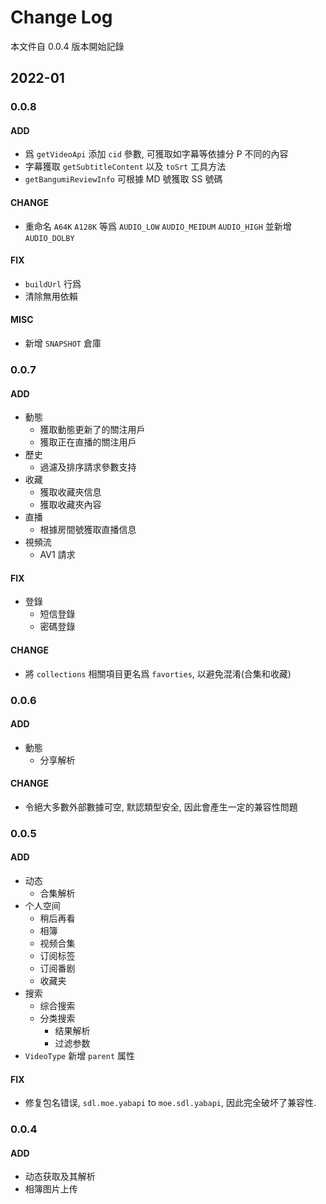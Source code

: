 # Change Log

本文件自 0.0.4 版本開始記錄

## 2022-01

### 0.0.8

#### ADD

- 爲 `getVideoApi` 添加 `cid` 參數, 可獲取如字幕等依據分 P 不同的內容
- 字幕獲取 `getSubtitleContent` 以及 `toSrt` 工具方法
- `getBangumiReviewInfo` 可根據 MD 號獲取 SS 號碼

#### CHANGE

- 重命名 `A64K` `A128K` 等爲 `AUDIO_LOW` `AUDIO_MEIDUM` `AUDIO_HIGH` 並新增 `AUDIO_DOLBY` 

#### FIX

- `buildUrl` 行爲
- 清除無用依賴

#### MISC

- 新增 `SNAPSHOT` 倉庫

### 0.0.7

#### ADD

- 動態
    - 獲取動態更新了的關注用戶
    - 獲取正在直播的關注用戶
- 歷史
    - 過濾及排序請求參數支持
- 收藏
    - 獲取收藏夾信息
    - 獲取收藏夾內容
- 直播
    - 根據房間號獲取直播信息
- 視頻流
    - AV1 請求

#### FIX

- 登錄
    - 短信登錄
    - 密碼登錄

#### CHANGE

- 將 `collections` 相關項目更名爲 `favorties`, 以避免混淆(合集和收藏)

### 0.0.6

#### ADD

- 動態
    - 分享解析

#### CHANGE

- 令絕大多數外部數據可空, 默認類型安全, 因此會產生一定的兼容性問題

### 0.0.5

#### ADD

- 动态
    - 合集解析
- 个人空间
    - 稍后再看
    - 相簿
    - 视频合集
    - 订阅标签
    - 订阅番剧
    - 收藏夹
- 搜索
    - 综合搜索
    - 分类搜索
        - 结果解析
        - 过滤参数
- `VideoType` 新增 `parent` 属性

#### FIX

- 修复包名错误, `sdl.moe.yabapi` to `moe.sdl.yabapi`, 因此完全破坏了兼容性.

### 0.0.4

#### ADD

- 动态获取及其解析
- 相簿图片上传
